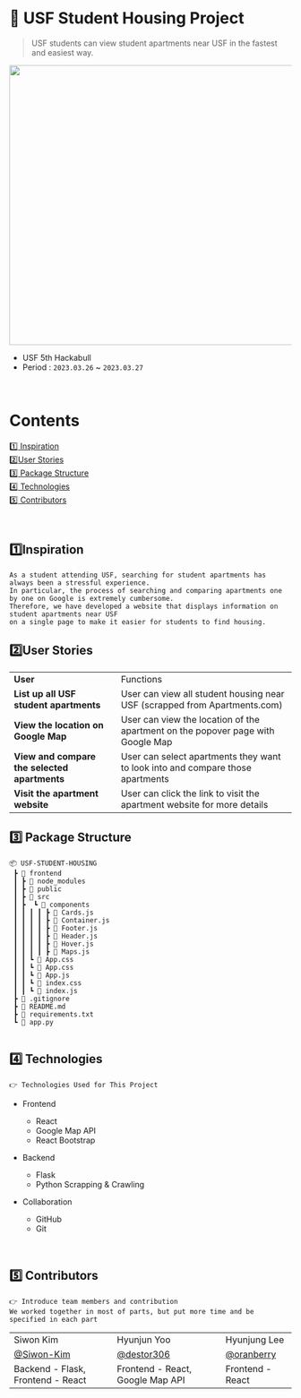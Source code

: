 # :ox: USF Student Housing Project
> USF students can view student apartments near USF in the fastest and easiest way.

<img src="https://github.com/Hackabull-USF/USF-student-housing/blob/main/USF-student-apartment-project.gif" width="1000" height="500"/>

- USF 5th Hackabull​
- Period : `2023.03.26` ~ `2023.03.27`

<br>

# ​Contents

[:one:​ Inspiration](#one-inspiration)<br>
[:two:​ User Stories](#two-user-stories)<br>
[:three:​ Package Structure](#three-package-structure)<br>
[:four:​ Technologies](#four-technologies)<br>
[:five:​ Contributors](#five-contributors)<br>

<br>

## ​:one:​ Inspiration
```
As a student attending USF, searching for student apartments has always been a stressful experience. 
In particular, the process of searching and comparing apartments one by one on Google is extremely cumbersome. 
Therefore, we have developed a website that displays information on student apartments near USF 
on a single page to make it easier for students to find housing.
```

## ​:two:​ User Stories
<table class="tg">
<tbody>
  <tr>
    <td><b>User</b></td>
    <td>Functions</td>
  </tr>
<tr>
    <td><b>List up all USF student apartments</b></td>
<td>User can view all student housing near USF (scrapped from Apartments.com)</td>
</tr>
<tr>
    <td><b>View the location on Google Map</b></td>
<td>User can view the location of the apartment on the popover page with Google Map</td>
</tr>
<tr>
    <td><b>View and compare the selected apartments</b></td>
<td>User can select apartments they want to look into and compare those apartments</td>
</tr>
<tr>
    <td><b>Visit the apartment website</b></td>
<td>User can click the link to visit the apartment website for more details</td>
</tr>
</tbody>
</table>

## ​:three:​ Package Structure
```
📦 USF-STUDENT-HOUSING
 ┣ 📂 frontend
 ┃ ┣ 📂 node_modules
 ┃ ┣ 📂 public
 ┃ ┣ 📂 src
 ┃ ┣  ┗ 📂 components
 ┃ ┃ ┃ ┃ ┣ 📂 Cards.js
 ┃ ┃ ┃ ┃ ┣ 📂 Container.js
 ┃ ┃ ┃ ┃ ┣ 📂 Footer.js
 ┃ ┃ ┃ ┃ ┣ 📂 Header.js
 ┃ ┃ ┃ ┃ ┣ 📂 Hover.js
 ┃ ┃ ┃ ┃ ┣ 📂 Maps.js
 ┃ ┃ ┗ 📂 App.css
 ┃ ┃ ┗ 📂 App.css
 ┃ ┃ ┗ 📂 App.js
 ┃ ┃ ┗ 📂 index.css
 ┃ ┃ ┗ 📂 index.js
 ┣ 📂 .gitignore
 ┣ 📂 README.md
 ┣ 📂 requirements.txt
 ┗ 📂 app.py
 
```

## ​:four:​ Technologies
```
👉 Technologies Used for This Project
```
- Frontend
  - React
  - Google Map API
  - React Bootstrap
  
 - Backend
   - Flask
   - Python Scrapping & Crawling

- Collaboration
  - GitHub
  - Git
<br>


## ​:five:​ Contributors
```
👉 Introduce team members and contribution 
We worked together in most of parts, but put more time and be specified in each part
```
<table class="tg">
<tbody>
    <tr>
        <td>Siwon Kim</td>
        <td>Hyunjun Yoo</td>
        <td>Hyunjung Lee</td>
    </tr>
    <tr>
        <td><a href="https://github.com/Siwon-Kim">@Siwon-Kim</a></td>
        <td><a href="https://github.com/destor306">@destor306</a></td>
        <td><a href="https://github.com/oranberry">@oranberry</a></td>
    </tr>
    <tr>
        <td>Backend - Flask, Frontend - React</td>
        <td>Frontend - React, Google Map API</td>
        <td>Frontend - React</td>
    </tr>
</tbody>
</table>

<br>
